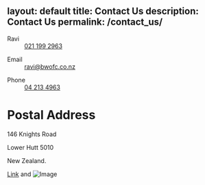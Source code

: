 
layout:         default
title:          Contact Us
description:    Contact Us
permalink:      /contact_us/
---
 <dt> Ravi</dt>
          <dd><a href="tel:0221992963">021 199 2963</a></dd>
        </dl>
        <dl>
          <dt> Email</dt>
          <dd><a href="mailto:ravi@bwofc.co.nz">ravi@bwofc.co.nz</a></dd>
        </dl>
        <dl>
          <dt> Phone</dt>
          <dd><a href="tel:042134963">04 213 4963</a></dd>
 
# Postal Address
  146 Knights Road
  
  Lower Hutt 5010
 
 New Zealand.
  
[Link](url) and ![Image](src)
```

